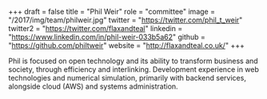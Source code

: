 +++
draft = false
title = "Phil Weir"
role = "committee"
image = "/2017/img/team/philweir.jpg"
twitter = "https://twitter.com/phil_t_weir"
twitter2 = "https://twitter.com/flaxandteal"
linkedin = "https://www.linkedin.com/in/phil-weir-033b5a62"
github = "https://github.com/philtweir"
website = "http://flaxandteal.co.uk/"
+++

Phil is focused on open technology and its ability to transform business and society, through efficiency and interlinking. Development experience in web technologies and numerical simulation, primarily with backend services, alongside cloud (AWS) and systems administration.